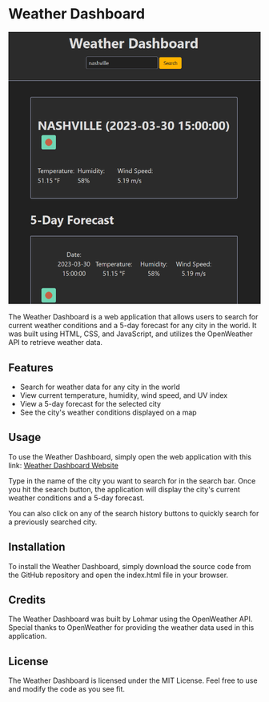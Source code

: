 # Weather Dashboard

![Website Screenshot](./assets/imgs/weatherdashboard.png)

The Weather Dashboard is a web application that allows users to search for current weather conditions and a 5-day forecast for any city in the world. It was built using HTML, CSS, and JavaScript, and utilizes the OpenWeather API to retrieve weather data.

## Features

* Search for weather data for any city in the world
* View current temperature, humidity, wind speed, and UV index
* View a 5-day forecast for the selected city
* See the city's weather conditions displayed on a map

## Usage

To use the Weather Dashboard, simply open the web application with this link: [Weather Dashboard Website](https://lohmarr.github.io/06-Weather-Dash-Rotary/)

Type in the name of the city you want to search for in the search bar. Once you hit the search button, the application will display the city's current weather conditions and a 5-day forecast.

You can also click on any of the search history buttons to quickly search for a previously searched city.

## Installation

To install the Weather Dashboard, simply download the source code from the GitHub repository and open the index.html file in your browser.

## Credits

The Weather Dashboard was built by Lohmar using the OpenWeather API. Special thanks to OpenWeather for providing the weather data used in this application.

## License

The Weather Dashboard is licensed under the MIT License. Feel free to use and modify the code as you see fit.
